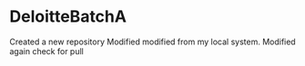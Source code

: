 # DeloitteBatchA
Created a new repository
Modified
modified from my local system.
Modified again
check for pull
